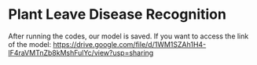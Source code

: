# Plant Leave Disease Recognition

After running the codes, our model is saved. If you want to access the link of the model: https://drive.google.com/file/d/1WM1SZAh1H4-lF4raVMTnZb8kMshFulYc/view?usp=sharing
